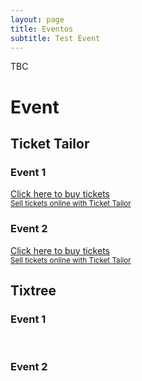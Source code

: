 ```yaml
---
layout: page
title: Eventos
subtitle: Test Event
---
```


TBC

# Event

## Ticket Tailor

### Event 1
<!-- Test Event -->
<div class="tt-widget"><div class="tt-widget-fallback"><p><a href="https://www.tickettailor.com/checkout/new-session/id/6190053/chk/60ef/?ref=website_widget&show_search_filter=true&show_date_filter=true&show_sort=true" target="_blank">Click here to buy tickets</a><br /><small><a href="https://www.tickettailor.com?rf=wdg_252091" class="tt-widget-powered">Sell tickets online with Ticket Tailor</a></small></p></div><script src="https://cdn.tickettailor.com/js/widgets/min/widget.js" data-url="https://www.tickettailor.com/checkout/new-session/id/6190053/chk/60ef/?ref=website_widget&show_search_filter=true&show_date_filter=true&show_sort=true" data-type="inline" data-inline-minimal="false" data-inline-show-logo="false" data-inline-bg-fill="true" data-inline-inherit-ref-from-url-param="" data-inline-ref="website_widget"></script></div>

### Event 2
<!-- Invicto -->
<div class="tt-widget"><div class="tt-widget-fallback"><p><a href="https://www.tickettailor.com/checkout/new-session/id/6187828/chk/334e/?ref=website_widget&show_search_filter=true&show_date_filter=true&show_sort=true" target="_blank">Click here to buy tickets</a><br /><small><a href="https://www.tickettailor.com?rf=wdg_252091" class="tt-widget-powered">Sell tickets online with Ticket Tailor</a></small></p></div><script src="https://cdn.tickettailor.com/js/widgets/min/widget.js" data-url="https://www.tickettailor.com/checkout/new-session/id/6187828/chk/334e/?ref=website_widget&show_search_filter=true&show_date_filter=true&show_sort=true" data-type="inline" data-inline-minimal="false" data-inline-show-logo="false" data-inline-bg-fill="true" data-inline-inherit-ref-from-url-param="" data-inline-ref="website_widget"></script></div>

## Tixtree

### Event 1
<div id="tixtree-wrapper"><script id="tixtree-script" src="https://www.tixtree.com/widgets/tixtree.js" data-type="event" data-id="test-event-2025-433c84180238"></script></div>
<br>

### Event 2
<div id="tixtree-wrapper"><script id="tixtree-script" src="https://www.tixtree.com/widgets/tixtree.js" data-type="event" data-id="test-event-2025-433c84180238"></script></div>
